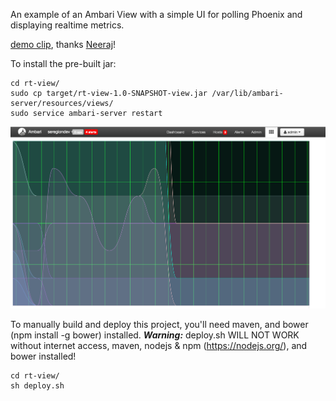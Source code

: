An example of an Ambari View with a simple UI for polling Phoenix and displaying realtime metrics.

[demo clip](https://www.dropbox.com/s/qggm90ytfsbc8kp/RT%20view%20demo.mov?dl=0), thanks [Neeraj](https://github.com/nsabharwal)!

To install the pre-built jar:
```
cd rt-view/
sudo cp target/rt-view-1.0-SNAPSHOT-view.jar /var/lib/ambari-server/resources/views/
sudo service ambari-server restart
```

![RT View](/sshots/dashboard.png?raw=true)

To manually build and deploy this project, you'll need maven, and bower (npm install -g bower) installed.
***Warning:*** deploy.sh WILL NOT WORK without internet access, maven, nodejs & npm (https://nodejs.org/), and bower installed!
```
cd rt-view/
sh deploy.sh
```
